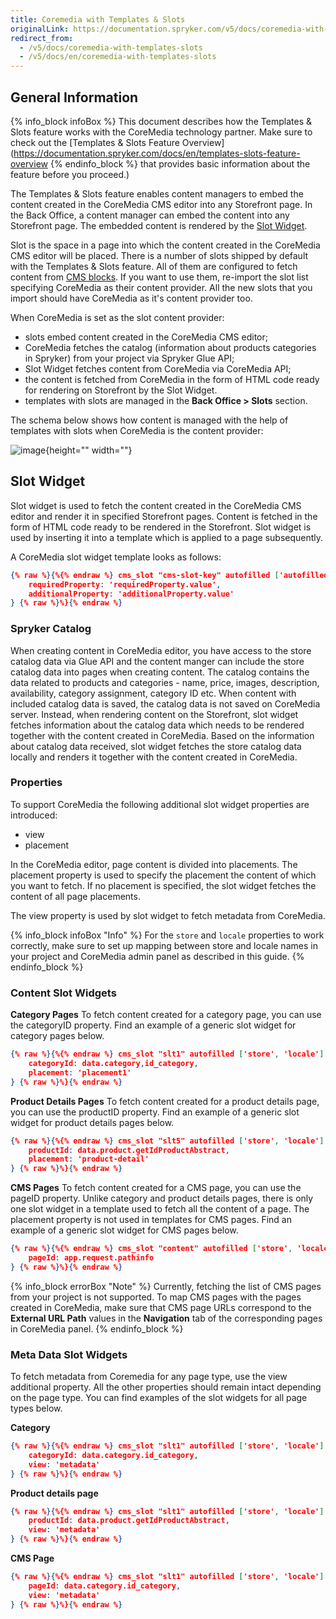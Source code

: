 ```yaml
---
title: Coremedia with Templates & Slots
originalLink: https://documentation.spryker.com/v5/docs/coremedia-with-templates-slots
redirect_from:
  - /v5/docs/coremedia-with-templates-slots
  - /v5/docs/en/coremedia-with-templates-slots
---
```


## General Information
{% info_block infoBox %}
This document describes how the Templates & Slots feature works with the CoreMedia technology partner. Make sure to check out the [Templates & Slots Feature Overview](https://documentation.spryker.com/docs/en/templates-slots-feature-overview 
{% endinfo_block %} that provides basic information about the feature before you proceed.)

The Templates & Slots feature enables content managers to embed the content created in the CoreMedia CMS editor into any Storefront page.  In the Back Office, a content manager can embed the content into any Storefront page. The embedded content is rendered by the [Slot Widget](https://documentation.spryker.com/docs/en/templates-slots-feature-overview#slot-widget). 

Slot is the space in a page into which the content created in the CoreMedia CMS editor will be placed. There is a number of slots shipped by default with the Templates & Slots feature. All of them are configured to fetch content from [CMS blocks](https://documentation.spryker.com/docs/en/cms-block). If you want to use them, re-import the slot list <!-- link to https://spryker.atlassian.net/wiki/spaces/DOCS/pages/1010237647/WIP+Data+Importers+CMS-2467 --> specifying CoreMedia as their content provider. All the new slots that you import should have CoreMedia as it's content provider too.

When CoreMedia is set as the slot content provider:

* slots embed content created in the CoreMedia CMS editor;
* CoreMedia fetches the catalog (information about products categories in Spryker) from your project via Spryker Glue API;
* Slot Widget fetches content from CoreMedia via CoreMedia API;
* the content is fetched from CoreMedia in the form of HTML code ready for rendering on Storefront by the Slot Widget.
* templates with slots are managed in the **Back Office > Slots** section.

The schema below shows how content is managed with the help of templates with slots when CoreMedia is the content provider:

![image](https://spryker.s3.eu-central-1.amazonaws.com/docs/Technology+Partners/Content+Management/CoreMedia/Coremedia+with+Templates+%26+Slots/coremedia-flow.png){height="" width=""}

## Slot Widget
Slot widget is used to fetch the content created in the CoreMedia CMS editor and render it in specified Storefront pages. Content is fetched in the form of HTML code ready to be rendered in the Storefront. Slot widget is used by inserting it into a template which is applied to a page subsequently.

A CoreMedia slot widget template looks as follows:

```json
{% raw %}{%{% endraw %} cms_slot "cms-slot-key" autofilled ['autofilledProperty', 'autofilledProperty'] required ['requiredProperty'] with {
    requiredProperty: 'requiredProperty.value',
    additionalProperty: 'additionalProperty.value'
} {% raw %}%}{% endraw %}
```

### Spryker Catalog
When creating content in CoreMedia editor, you have access to the store catalog data via Glue API and the content manger can include the store catalog data into pages when creating content. The catalog contains the data related to products and categories - name, price, images, description, availability, category assignment, category ID etc. When content with included catalog data is saved, the catalog data is not saved on CoreMedia server. Instead, when rendering content on the Storefront, slot widget fetches information about the catalog data which needs to be rendered together with the content created in CoreMedia. Based on the information about catalog data received, slot widget fetches the store catalog data locally and renders it together with the content created in CoreMedia.

### Properties
To support CoreMedia the following additional slot widget properties are introduced:

* view
* placement

In the CoreMedia editor, page content is divided into placements. The placement property is used to specify the placement the content of which you want to fetch. If no placement is specified, the slot widget fetches the content of all page placements.

The view  property is used by slot widget to fetch metadata from CoreMedia.

{% info_block infoBox "Info" %}
For the `store` and `locale` properties to work correctly, make sure to set up mapping between store and locale names in your project and CoreMedia admin panel as described in this guide. <!-- link to https://spryker.atlassian.net/wiki/spaces/DOCS/pages/997458340/WIP+CMS+Slot+With+CoreMedia+Content+Integration+-+ongoing -->
{% endinfo_block %}

### Content Slot Widgets
**Category Pages**
To fetch content created for a category page, you can use the categoryID property. Find an example of a generic slot widget for category pages below.

```json
{% raw %}{%{% endraw %} cms_slot "slt1" autofilled ['store', 'locale'] required ['categoryId'] with {
    categoryId: data.category,id_category,
    placement: 'placement1'
} {% raw %}%}{% endraw %}
```

**Product Details Pages**
To fetch content created for a product details page, you can use the productID property. Find an example of a generic slot widget for product details pages below.

```json
{% raw %}{%{% endraw %} cms_slot "slt5" autofilled ['store', 'locale'] required ['productId', 'placement'] with {
    productId: data.product.getIdProductAbstract,
    placement: 'product-detail'
} {% raw %}%}{% endraw %}
```

**CMS Pages**
To fetch content created for a CMS page, you can use the pageID property. Unlike category and product details pages, there is only one slot widget in a template used to fetch all the content of a page. The placement property is not used in templates for CMS pages. Find an example of a generic slot widget for CMS pages below.

```json
{% raw %}{%{% endraw %} cms_slot "content" autofilled ['store', 'locale'] required ['pageId'] with {
    pageId: app.request.pathinfo
} {% raw %}%}{% endraw %}
```

{% info_block errorBox "Note" %}
Currently, fetching the list of CMS pages from your project is not supported. To map CMS pages with the pages created in CoreMedia, make sure that CMS page URLs correspond to the **External URL Path** values in the **Navigation** tab of the corresponding pages in CoreMedia panel.
{% endinfo_block %}

### Meta Data Slot Widgets
To fetch metadata from Coremedia for any page type, use the view additional property. All the other properties should remain intact depending on the page type. You can find examples of the slot widgets for all page types below.

**Category**

```json
{% raw %}{%{% endraw %} cms_slot "slt1" autofilled ['store', 'locale'] required ['categoryId', 'view'] with {
    categoryId: data.category.id_category,
    view: 'metadata'
} {% raw %}%}{% endraw %}
```

**Product details page**

```json
{% raw %}{%{% endraw %} cms_slot "slt1" autofilled ['store', 'locale'] required ['productId', 'view'] with {
    productId: data.product.getIdProductAbstract,
    view: 'metadata'
} {% raw %}%}{% endraw %}
```

**CMS Page**

```json
{% raw %}{%{% endraw %} cms_slot "slt1" autofilled ['store', 'locale'] required ['pageId', 'view'] with {
    pageId: data.category.id_category,
    view: 'metadata'
} {% raw %}%}{% endraw %}
```

<!-- add to related articles:
See also:

Templates & Slots Feature Overview
Managing slots
-->
